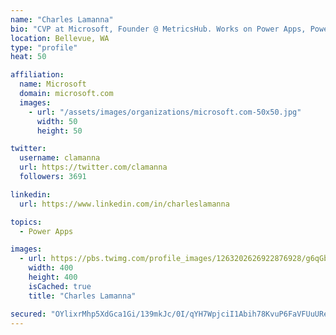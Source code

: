 ```yaml
---
name: "Charles Lamanna"
bio: "CVP at Microsoft, Founder @ MetricsHub. Works on Power Apps, Power Automate, Power Virtual Agent, Common Data Service and Dynamics 365."
location: Bellevue, WA
type: "profile"
heat: 50

affiliation:
  name: Microsoft
  domain: microsoft.com
  images:
    - url: "/assets/images/organizations/microsoft.com-50x50.jpg"
      width: 50
      height: 50

twitter:
  username: clamanna
  url: https://twitter.com/clamanna
  followers: 3691

linkedin:
  url: https://www.linkedin.com/in/charleslamanna

topics:
  - Power Apps

images:
  - url: https://pbs.twimg.com/profile_images/1263202626922876928/g6qGbHZ-_400x400.jpg
    width: 400
    height: 400
    isCached: true
    title: "Charles Lamanna"

secured: "OYlixrMhp5XdGca1Gi/139mkJc/0I/qYH7WpjciI1Abih78KvuP6FaVFUuUReGr0orzB36trsIrtBERrRKt1pMIdfTlDrGv2Sl+k41aWlj69F59WNaouAxDpsfdX6UI450JcNju0M9zNFwbMS/7X19tu9DA8Ic74q2mTFrEITnZ3nkRnsng+askKwDDPClNnX3H1qrdRLyZpsEDaW1jiN7ujifdqEghPvZ/4tALTEiugoBN8UsPS3lpeWhxV5jaCkkQ1Lv8/HTn+E536+qgUUTsnxqZWlhUKEo8BWB28QZeNEBJ8Rs2bxoXytU3l4E3LYmOEw0VHwZK9VnyVdNFx60p2byF5LuWXUzER0v9wSh06++4cNm31CJddN/cAA00Ezdh7ayx216ToPhs+wJol1tID2hhMn3jCTCdOokJneow=;2ZWIjI+XF98uimoP7MFNiA=="
---
```


